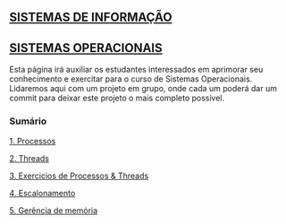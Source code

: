 ## [SISTEMAS DE INFORMAÇÃO](https://boechat.github.io/estudo-si)



## [SISTEMAS OPERACIONAIS](https://boechat.github.io/estudo-si/estudo-so)



Esta página irá auxiliar os estudantes interessados em aprimorar seu conhecimento e exercitar para o curso de Sistemas Operacionais. 
Lidaremos aqui com um projeto em grupo, onde cada um poderá dar um commit para deixar este projeto o mais completo possível.

### Sumário

[1. Processos](https://boechat.github.io/estudo-si/estudo-so-processo)

[2. Threads](https://boechat.github.io/estudo-si/estudo-so-threads)

[3. Exercicios de Processos & Threads](https://boechat.github.io/estudo-si/estudo-so-exercicio-01)

[4. Escalonamento](https://boechat.github.io/estudo-si/estudo-so-escalonamento)

[5. Gerência de memória](https://boechat.github.io/estudo-si/estudo-so-gerencia-de-memoria)


